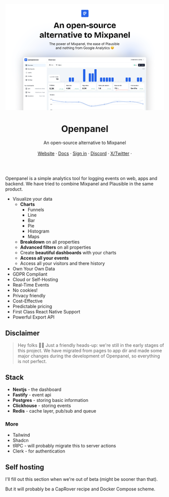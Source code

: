 ![hero](apps/public/public/ogimage.png)

<p align="center">
	<h1 align="center"><b>Openpanel</b></h1>
<p align="center">
    An open-source alternative to Mixpanel
    <br />
    <br />
    <a href="https://openpanel.dev">Website</a>
    ·
    <a href="https://docs.openpanel.dev">Docs</a>
    ·
    <a href="https://dashboard.openpanel.dev">Sign in</a>
    ·
    <a href="https://discord.gg/X9NX3RB42m">Discord</a>
    ·
    <a href="https://twitter.com/CarlLindesvard">X/Twitter</a>
    ·
  </p>
  <br />
  <br />
</p>
  
Openpanel is a simple analytics tool for logging events on web, apps and backend. We have tried to combine Mixpanel and Plausible in the same product.

- Visualize your data
  - **Charts**
    - Funnels
    - Line
    - Bar
    - Pie
    - Histogram
    - Maps
  - **Breakdown** on all properties
  - **Advanced filters** on all properties
  - Create **beautiful dashboards** with your charts
  - **Access all your events**
  - Access all your visitors and there history
- Own Your Own Data
- GDPR Compliant
- Cloud or Self-Hosting
- Real-Time Events
- No cookies!
- Privacy friendly
- Cost-Effective
- Predictable pricing
- First Class React Native Support
- Powerful Export API

## Disclaimer

> Hey folks 👋🏻 Just a friendly heads-up: we're still in the early stages of this project. We have migrated from pages to app dir and made some major changes during the development of Openpanel, so everything is not perfect.

## Stack

- **Nextjs** - the dashboard
- **Fastify** - event api
- **Postgres** - storing basic information
- **Clickhouse** - storing events
- **Redis** - cache layer, pub/sub and queue

### More

- Tailwind
- Shadcn
- tRPC - will probably migrate this to server actions
- Clerk - for authentication

## Self hosting

I'll fill out this section when we're out of beta (might be sooner than that).

But it will probably be a CapRover recipe and Docker Compose scheme.
